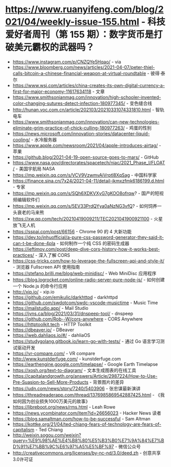 # https://www.ruanyifeng.com/blog/2021/04/weekly-issue-155.html - 科技爱好者周刊（第 155 期）：数字货币是打破美元霸权的武器吗？

- https://www.instagram.com/p/CNZQYe5Hqao/ - via
- https://www.bloomberg.com/news/articles/2021-04-07/peter-thiel-calls-bitcoin-a-chinese-financial-weapon-at-virtual-roundtable - 彼得·泰尔
- https://www.wsj.com/articles/china-creates-its-own-digital-currency-a-first-for-major-economy-11617634118 - 文章
- https://www.smithsonianmag.com/innovation/high-schooler-invented-color-changing-sutures-detect-infection-180977345/ - 变色缝合线
- http://hunan.voc.com.cn/article/202103/20210331074331810.html - 智轨电车
- https://www.smithsonianmag.com/innovation/can-new-technologies-eliminate-grim-practice-of-chick-culling-180977263/ - 鸡蛋的性别
- https://news.microsoft.com/innovation-stories/datacenter-liquid-cooling/ - 水冷服务器
- https://www.apple.com/newsroom/2021/04/apple-introduces-airtag/ - 苹果
- https://github.blog/2021-04-19-open-source-goes-to-mars/ - GitHub
- https://www.nasa.gov/directorates/spacetech/niac/2021_Phase_I/FLOAT/ - 美国宇航局 NASA
- https://mp.weixin.qq.com/s/VCV9VzwmvAiVrptl8XqSag - 中国科学家
- https://finance.sina.cn/7x24/2021-04-11/detail-ikmxzfmk6186199.d.html - 专家
- https://mp.weixin.qq.com/s/SQh6XDKVXyG7gKOO8ofrqw? - 国产的短视频编辑软件们
- https://mp.weixin.qq.com/s/5EV33PrdQYya0aNzNG3vfQ? - 如何饲养一头衰老的马来熊
- https://xw.qq.com/tech/20210419009211/TEC2021041900921100 - 火星放飞无人机
- https://sspai.com/post/66156 - Chrome 90 的 4 大新功能
- https://dev.to/inhuofficial/a-pure-css-password-generator-they-said-it-can-t-be-done-4pla - 如何制作一个纯 CSS 的密码生成器
- https://ieftimov.com/post/deep-dive-cors-history-how-it-works-best-practices/ - 深入了解 CORS
- https://css-tricks.com/how-to-leverage-the-fullscreen-api-and-style-it/ - 浏览器 Fullscreen API 使用指南
- https://stefano.brilli.me/blog/web-minidisc/ - Web MiniDisc 应用程序
- https://blog.logrocket.com/online-radio-server-pure-node-js/ - 如何创建一个 Node.js 的命令行应用
- http://xip.io/ - xip.io
- https://github.com/emikulic/darkhttpd - darkhttpd
- https://github.com/swdotcom/swdc-vscode-musictime - Music Time
- https://mailstudio.app/ - Mail Studio
- https://jvns.ca/blog/2021/03/31/dnspeep-tool/ - dnspeep
- https://github.com/Rob--W/cors-anywhere - CORS Anywhere
- https://httptoolkit.tech - HTTP Toolkit
- https://dbeaver.io/ - DBeaver
- https://web.dahliaos.io/#/ - dahliaOS
- https://studygolang.gitbook.io/learn-go-with-tests/ - 通过 Go 语言学习测试驱动开发
- https://vr-compare.com/ - VR compare
- http://www.kunstderfuge.com/ - kunstderfuge.com
- https://earthengine.google.com/timelapse/ - Google Earth Timelapse
- https://xosh.org/text-to-diagram/ - 文本生成图表的在线工具
- https://capitalandgrowth.org/answers/Article/2987224/How-to-Use-Pre-Suasion-to-Sell-More-Products - 背景图片的差异
- https://udn.com/news/story/7240/5403906 - 张忠谋最新演讲
- https://threadreaderapp.com/thread/1376985869542887425.html - 《我如何因为创业损失1000万美元的故事》
- https://libreboot.org/news/rms.html - Leah Rowe
- https://news.ycombinator.com/item?id=26656023 - Hacker News 读者
- https://blog.samaltman.com/how-to-be-successful - Sam Altman
- https://kottke.org/21/04/ted-chiang-fears-of-technology-are-fears-of-capitalism - Ted Chiang
- http://weixin.sogou.com/weixin?query=%E9%98%AE%E4%B8%80%E5%B3%B0%E7%9A%84%E7%BD%91%E7%BB%9C%E6%97%A5%E5%BF%97 - 微信公众号
- http://creativecommons.org/licenses/by-nc-nd/3.0/deed.zh - 创意共享3.0许可证